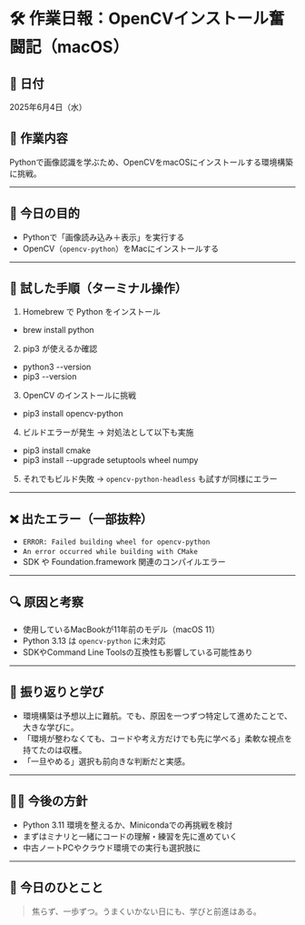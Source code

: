 # 🛠 作業日報：OpenCVインストール奮闘記（macOS）

## 📅 日付
2025年6月4日（水）

## 🧭 作業内容
Pythonで画像認識を学ぶため、OpenCVをmacOSにインストールする環境構築に挑戦。

---

## 🚩 今日の目的
- Pythonで「画像読み込み＋表示」を実行する
- OpenCV（`opencv-python`）をMacにインストールする

---

## 🔧 試した手順（ターミナル操作）

1. Homebrew で Python をインストール
- brew install python

2. pip3 が使えるか確認
- python3 --version
- pip3 --version

3. OpenCV のインストールに挑戦
- pip3 install opencv-python

4. ビルドエラーが発生 → 対処法として以下も実施
- pip3 install cmake
- pip3 install --upgrade setuptools wheel numpy

5. それでもビルド失敗 → `opencv-python-headless` も試すが同様にエラー

---

## ❌ 出たエラー（一部抜粋）

- `ERROR: Failed building wheel for opencv-python`
- `An error occurred while building with CMake`
- SDK や Foundation.framework 関連のコンパイルエラー

---

## 🔍 原因と考察

- 使用しているMacBookが11年前のモデル（macOS 11）
- Python 3.13 は `opencv-python` に未対応
- SDKやCommand Line Toolsの互換性も影響している可能性あり

---

## 🌱 振り返りと学び

- 環境構築は予想以上に難航。でも、原因を一つずつ特定して進めたことで、大きな学びに。
- 「環境が整わなくても、コードや考え方だけでも先に学べる」柔軟な視点を持てたのは収穫。
- 「一旦やめる」選択も前向きな判断だと実感。

---

## 🧘‍♀️ 今後の方針

- Python 3.11 環境を整えるか、Minicondaでの再挑戦を検討
- まずはミナリと一緒にコードの理解・練習を先に進めていく
- 中古ノートPCやクラウド環境での実行も選択肢に

---

## 💬 今日のひとこと

> 焦らず、一歩ずつ。うまくいかない日にも、学びと前進はある。

